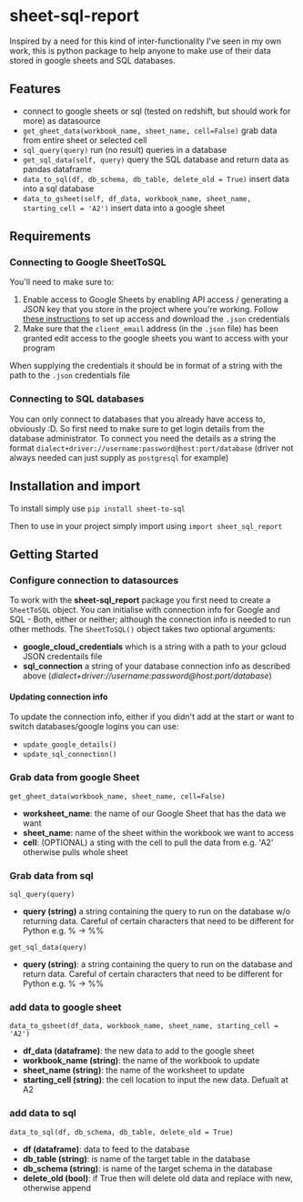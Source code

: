 # sheet-sql-report
Inspired by a need for this kind of inter-functionality I've seen in my own work, this is python package to help anyone to make use of their data stored in google sheets and SQL databases.

## Features
* connect to google sheets or sql (tested on redshift, but should work for more) as datasource
* `get_gheet_data(workbook_name, sheet_name, cell=False)` grab data from entire sheet or selected cell
* `sql_query(query)` run (no result) queries in a database
* `get_sql_data(self, query)` query the SQL database and return data as pandas dataframe
* `data_to_sql(df, db_schema, db_table, delete_old = True)` insert data into a sql database
* `data_to_gsheet(self, df_data, workbook_name, sheet_name, starting_cell = 'A2')` insert data into a google sheet


## Requirements

### Connecting to Google SheetToSQL
You'll need to make sure to:
1. Enable access to Google Sheets by enabling API access / generating a JSON key that you store in the project where you're working. Follow [these instructions](https://gspread.readthedocs.io/en/latest/oauth2.html#service-account) to set up access and download the `.json` credentials
2. Make sure that the `client_email` address (in the `.json` file) has been granted edit access to the google sheets you want to access with your program

When supplying the credentials it should be in format of a string with the path to the `.json` credentials file


### Connecting to SQL databases
You can only connect to databases that you already have access to, obviously :D. So first need to make sure to get login details from the database administrator. To connect you need the details as a string the format `dialect+driver://username:password@host:port/database` (driver not always needed can just supply as `postgresql` for example)

## Installation and import

To install simply use `pip install sheet-to-sql`

Then to use in your project simply import using `import sheet_sql_report`

## Getting Started

### Configure connection to datasources
To work with the **sheet-sql_report** package you first need to create a `SheetToSQL` object. You can initialise with connection info for Google and SQL - Both, either or neither; although the connection info is needed to run other methods.
The `SheetToSQL()` object takes two optional arguments:

* **google_cloud_credentials** which is a string with a path to your gcloud JSON credentails file
* **sql_connection** a string of your database connection info as described above (*dialect+driver://username:password@host:port/database*)

#### Updating connection info
To update the connection info, either if you didn't add at the start or want to switch databases/google logins you can use:
* `update_google_details()`
* `update_sql_connection()`

### Grab data from google Sheet
`get_gheet_data(workbook_name, sheet_name, cell=False)`
* **worksheet_name**: the name of our Google Sheet that has the data we want
* **sheet_name**: name of the sheet within the workbook we want to access
* **cell**: (OPTIONAL) a sting with the cell to pull the data from e.g. 'A2' otherwise pulls whole sheet

### Grab data from sql
`sql_query(query)`
* **query (string)** a string containing the query to run on the database w/o returning data. Careful of certain characters that need to be different for Python e.g. % -> %%

`get_sql_data(query)`
* **query (string)**: a string containing the query to run on the database and return data. Careful of certain characters that need to be different for Python e.g. % -> %%

### add data to google sheet
`data_to_gsheet(df_data, workbook_name, sheet_name, starting_cell = 'A2')`
* **df_data (dataframe)**: the new data to add to the google sheet
* **workbook_name (string)**: the name of the workbook to update
* **sheet_name (string)**: the name of the worksheet to update
* **starting_cell (string)**: the cell location to input the new data. Defualt at A2

### add data to sql
`data_to_sql(df, db_schema, db_table, delete_old = True)`
* **df (dataframe)**: data to feed to the database
* **db_table (string)**: is name of the target table in the database
* **db_schema (string)**: is name of the target schema in the database
* **delete_old (bool)**: if True then will delete old data and replace with new, otherwise append
